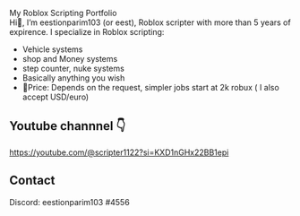 My Roblox Scripting Portfolio  
Hi👋, I’m eestionparim103 (or eest), Roblox scripter with more than 5 years of expirence. I specialize in Roblox scripting:  
- Vehicle systems 
- shop and Money systems 
- step counter, nuke systems
- Basically anything you wish
- 💸Price: Depends on the request, simpler jobs start at 2k robux ( I also accept USD/euro)

## Youtube channnel 👇
https://youtube.com/@scripter1122?si=KXD1nGHx22BB1epi  

## Contact
Discord: eestionparim103 #4556
